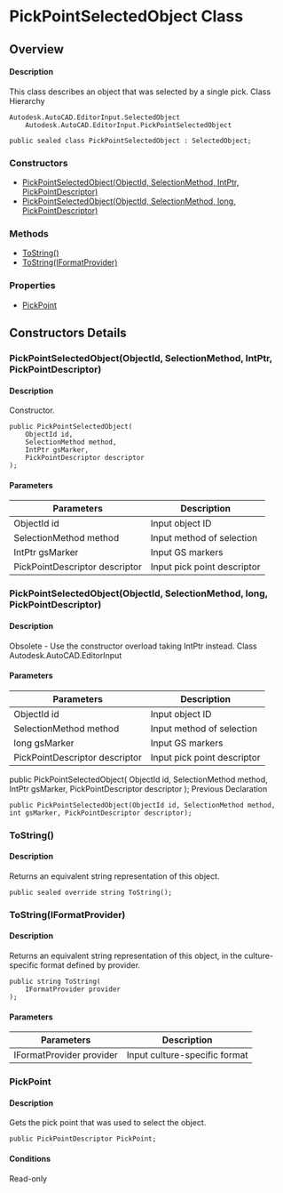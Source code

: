 # PickPointSelectedObject Class

## Overview

#### Description
This class describes an object that was selected by a single pick.
Class Hierarchy
```text
Autodesk.AutoCAD.EditorInput.SelectedObject
    Autodesk.AutoCAD.EditorInput.PickPointSelectedObject
```

```text
public sealed class PickPointSelectedObject : SelectedObject;
```

### Constructors

- [PickPointSelectedObject(ObjectId, SelectionMethod, IntPtr, PickPointDescriptor)](#pickpointselectedobject(objectid,-selectionmethod,-intptr,-pickpointdescriptor))
- [PickPointSelectedObject(ObjectId, SelectionMethod, long, PickPointDescriptor)](#pickpointselectedobject(objectid,-selectionmethod,-long,-pickpointdescriptor))

### Methods

- [ToString()](#tostring())
- [ToString(IFormatProvider)](#tostring(iformatprovider))

### Properties

- [PickPoint](#pickpoint)


## Constructors Details

### PickPointSelectedObject(ObjectId, SelectionMethod, IntPtr, PickPointDescriptor)

#### Description
Constructor.
```text
public PickPointSelectedObject(
    ObjectId id, 
    SelectionMethod method, 
    IntPtr gsMarker, 
    PickPointDescriptor descriptor
);
```

#### Parameters

| Parameters | Description |
| --- | --- |
| ObjectId id | Input object ID |
| SelectionMethod method | Input method of selection |
| IntPtr gsMarker | Input GS markers |
| PickPointDescriptor descriptor | Input pick point descriptor |

### PickPointSelectedObject(ObjectId, SelectionMethod, long, PickPointDescriptor)

#### Description
Obsolete - Use the constructor overload taking IntPtr instead.
Class
Autodesk.AutoCAD.EditorInput
#### Parameters

| Parameters | Description |
| --- | --- |
| ObjectId id | Input object ID |
| SelectionMethod method | Input method of selection |
| long gsMarker | Input GS markers |
| PickPointDescriptor descriptor | Input pick point descriptor |

public PickPointSelectedObject( 
ObjectId id, 
SelectionMethod method, 
IntPtr gsMarker, 
PickPointDescriptor descriptor 
);
Previous Declaration
```text
public PickPointSelectedObject(ObjectId id, SelectionMethod method, int gsMarker, PickPointDescriptor descriptor);
```

### ToString()

#### Description
Returns an equivalent string representation of this object.
```text
public sealed override string ToString();
```

### ToString(IFormatProvider)

#### Description
Returns an equivalent string representation of this object, in the culture-specific format defined by provider.
```text
public string ToString(
    IFormatProvider provider
);
```

#### Parameters

| Parameters | Description |
| --- | --- |
| IFormatProvider provider | Input culture-specific format |

### PickPoint

#### Description
Gets the pick point that was used to select the object.
```text
public PickPointDescriptor PickPoint;
```

#### Conditions
Read-only